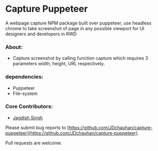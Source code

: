 # Capture Puppeteer

A webpage capture NPM package built over puppeteer, use headless chrome to take screenshot of page in any possible viewport for UI designers and developers in RWD

### About:

* Capture screenshot by calling function capture which requires 3 parameters width, height, URL respectively.

### dependencies:

* Puppeteer
* File-system

### Core Contributors:

* [Jagdish Singh](https://github.com/JDchauhan)

Please submit bug reports to [https://github.com/JDchauhan/capture-puppeteer](https://github.com/JDchauhan/capture-puppeteer).


Pull requests are welcome.
